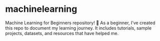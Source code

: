 # machinelearning
Machine Learning for Beginners repository! 🎉 As a beginner, I’ve created this repo to document my learning journey. It includes tutorials, sample projects, datasets, and resources that have helped me.
